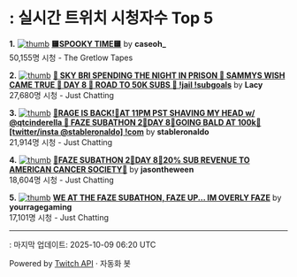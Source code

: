 # : 실시간 트위치 시청자수 Top 5

**1.** [![thumb](https://static-cdn.jtvnw.net/previews-ttv/live_user_caseoh_-320x180.jpg)](https://twitch.tv/caseoh_)
**[🟨SPOOKY TIME🟨](https://twitch.tv/caseoh_)** by **caseoh_**<br>50,155명 시청  - The Gretlow Tapes

**2.** [![thumb](https://static-cdn.jtvnw.net/previews-ttv/live_user_lacy-320x180.jpg)](https://twitch.tv/Lacy)
**[🩷 SKY BRI SPENDING THE NIGHT IN PRISON 🩷 SAMMYS WISH CAME TRUE 🩷 DAY 8 🩷 ROAD TO 50K SUBS 🩷 !jail !subgoals](https://twitch.tv/Lacy)** by **Lacy**<br>27,680명 시청  - Just Chatting

**3.** [![thumb](https://static-cdn.jtvnw.net/previews-ttv/live_user_stableronaldo-320x180.jpg)](https://twitch.tv/stableronaldo)
**[🎃RAGE IS BACK!🎃AT 11PM PST SHAVING MY HEAD w/ @qtcinderella 🎃 FAZE SUBATHON 2🎃DAY 8🎃GOING BALD AT 100k🎃 [twitter/insta @stableronaldo] !com](https://twitch.tv/stableronaldo)** by **stableronaldo**<br>21,914명 시청  - Just Chatting

**4.** [![thumb](https://static-cdn.jtvnw.net/previews-ttv/live_user_jasontheween-320x180.jpg)](https://twitch.tv/jasontheween)
**[🔴FAZE SUBATHON 2🔴DAY 8🔴20% SUB REVENUE TO AMERICAN CANCER SOCIETY🔴](https://twitch.tv/jasontheween)** by **jasontheween**<br>18,604명 시청  - Just Chatting

**5.** [![thumb](https://static-cdn.jtvnw.net/previews-ttv/live_user_yourragegaming-320x180.jpg)](https://twitch.tv/yourragegaming)
**[WE AT THE FAZE SUBATHON, FAZE UP... IM OVERLY FAZE](https://twitch.tv/yourragegaming)** by **yourragegaming**<br>17,101명 시청  - Just Chatting


---
: 마지막 업데이트: 2025-10-09 06:20 UTC

Powered by [Twitch API](https://dev.twitch.tv/docs/api/reference) · 자동화 봇